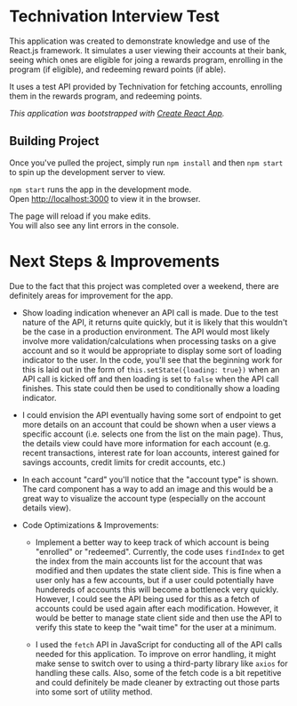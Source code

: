 # Technivation Interview Test

This application was created to demonstrate knowledge and use of the React.js framework. It simulates a user viewing their accounts at their bank, seeing which ones are eligible for joing a rewards program, enrolling in the program (if eligible), and redeeming reward points (if able).

It uses a test API provided by Technivation for fetching accounts, enrolling them in the rewards program, and redeeming points.

_This application was bootstrapped with [Create React App](https://github.com/facebook/create-react-app)._

## Building Project

Once you've pulled the project, simply run `npm install` and then `npm start` to spin up the development server to view.

`npm start` runs the app in the development mode.<br>
Open [http://localhost:3000](http://localhost:3000) to view it in the browser.

The page will reload if you make edits.<br>
You will also see any lint errors in the console.

# Next Steps & Improvements

Due to the fact that this project was completed over a weekend, there are definitely areas for improvement for the app.

- Show loading indication whenever an API call is made. Due to the test nature of the API, it returns quite quickly, but it is likely that this wouldn't be the case in a production environment. The API would most likely involve more validation/calculations when processing tasks on a give account and so it would be appropriate to display some sort of loading indicator to the user. In the code, you'll see that the beginning work for this is laid out in the form of `this.setState({loading: true})` when an API call is kicked off and then loading is set to `false` when the API call finishes. This state could then be used to conditionally show a loading indicator.

- I could envision the API eventually having some sort of endpoint to get more details on an account that could be shown when a user views a specific account (i.e. selects one from the list on the main page). Thus, the details view could have more information for each account (e.g. recent transactions, interest rate for loan accounts, interest gained for savings accounts, credit limits for credit accounts, etc.)

- In each account "card" you'll notice that the "account type" is shown. The card component has a way to add an image and this would be a great way to visualize the account type (especially on the account details view).

- Code Optimizations & Improvements:

  - Implement a better way to keep track of which account is being "enrolled" or "redeemed". Currently, the code uses `findIndex` to get the index from the main accounts list for the account that was modified and then updates the state client side. This is fine when a user only has a few accounts, but if a user could potentially have hundereds of accounts this will become a bottleneck very quickly. However, I could see the API being used for this as a fetch of accounts could be used again after each modification. However, it would be better to manage state client side and then use the API to verify this state to keep the "wait time" for the user at a minimum.

  - I used the `fetch` API in JavaScript for conducting all of the API calls needed for this application. To improve on error handling, it might make sense to switch over to using a third-party library like `axios` for handling these calls. Also, some of the fetch code is a bit repetitive and could definitely be made cleaner by extracting out those parts into some sort of utility method.
